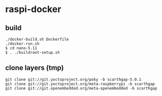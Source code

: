 # raspi-docker

## build

```
./docker-build.sh Dockerfile
./docker-run.sh
$ cd nano-5.11
$ . ./buildroot-setup.sh
```

## clone layers (tmp)

```
git clone git://git.yoctoproject.org/poky -b scarthgap-5.0.1
git clone git://git.yoctoproject.org/meta-raspberrypi -b scarthgap
git clone git://git.openembedded.org/meta-openembedded -b scarthgap

